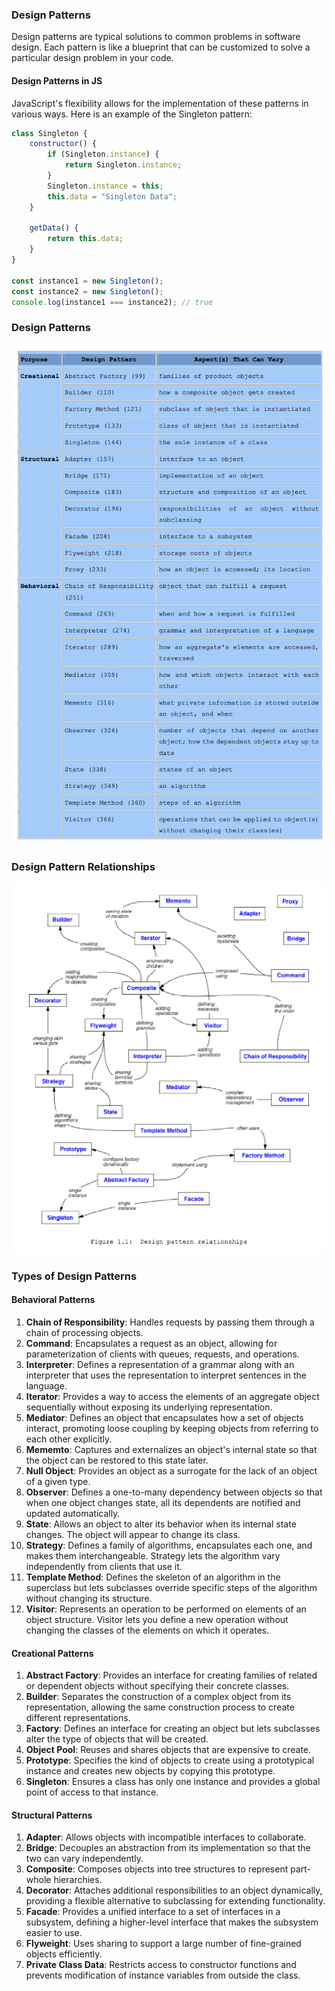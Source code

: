 ### Design Patterns
Design patterns are typical solutions to common problems in software design. Each pattern is like a blueprint that can be customized to solve a particular design problem in your code.

#### Design Patterns in JS
JavaScript's flexibility allows for the implementation of these patterns in various ways. Here is an example of the Singleton pattern:

```javascript
class Singleton {
    constructor() {
        if (Singleton.instance) {
            return Singleton.instance;
        }
        Singleton.instance = this;
        this.data = "Singleton Data";
    }

    getData() {
        return this.data;
    }
}

const instance1 = new Singleton();
const instance2 = new Singleton();
console.log(instance1 === instance2); // true
```

### Design Patterns
![Source: Design Patterns, Gama, Helm, et.al.](./design-patterns.png)

### Design Pattern Relationships
![Source: Design Patterns, Gama, Helm, et.al.](./design-pattern-relationships.png)

### Types of Design Patterns

#### Behavioral Patterns

1. **Chain of Responsibility**: Handles requests by passing them through a chain of processing objects.
2. **Command**: Encapsulates a request as an object, allowing for parameterization of clients with queues, requests, and operations.
3. **Interpreter**: Defines a representation of a grammar along with an interpreter that uses the representation to interpret sentences in the language.
4. **Iterator**: Provides a way to access the elements of an aggregate object sequentially without exposing its underlying representation.
5. **Mediator**: Defines an object that encapsulates how a set of objects interact, promoting loose coupling by keeping objects from referring to each other explicitly.
6. **Mememto**: Captures and externalizes an object's internal state so that the object can be restored to this state later.
7. **Null Object**: Provides an object as a surrogate for the lack of an object of a given type.
8. **Observer**: Defines a one-to-many dependency between objects so that when one object changes state, all its dependents are notified and updated automatically.
9. **State**: Allows an object to alter its behavior when its internal state changes. The object will appear to change its class.
10. **Strategy**: Defines a family of algorithms, encapsulates each one, and makes them interchangeable. Strategy lets the algorithm vary independently from clients that use it.
11. **Template Method**: Defines the skeleton of an algorithm in the superclass but lets subclasses override specific steps of the algorithm without changing its structure.
12. **Visitor**: Represents an operation to be performed on elements of an object structure. Visitor lets you define a new operation without changing the classes of the elements on which it operates.

#### Creational Patterns

1. **Abstract Factory**: Provides an interface for creating families of related or dependent objects without specifying their concrete classes.
2. **Builder**: Separates the construction of a complex object from its representation, allowing the same construction process to create different representations.
3. **Factory**: Defines an interface for creating an object but lets subclasses alter the type of objects that will be created.
4. **Object Pool**: Reuses and shares objects that are expensive to create.
5. **Prototype**: Specifies the kind of objects to create using a prototypical instance and creates new objects by copying this prototype.
6. **Singleton**: Ensures a class has only one instance and provides a global point of access to that instance.

#### Structural Patterns

1. **Adapter**: Allows objects with incompatible interfaces to collaborate.
2. **Bridge**: Decouples an abstraction from its implementation so that the two can vary independently.
3. **Composite**: Composes objects into tree structures to represent part-whole hierarchies.
4. **Decorator**: Attaches additional responsibilities to an object dynamically, providing a flexible alternative to subclassing for extending functionality.
5. **Facade**: Provides a unified interface to a set of interfaces in a subsystem, defining a higher-level interface that makes the subsystem easier to use.
6. **Flyweight**: Uses sharing to support a large number of fine-grained objects efficiently.
7. **Private Class Data**: Restricts access to constructor functions and prevents modification of instance variables from outside the class.
